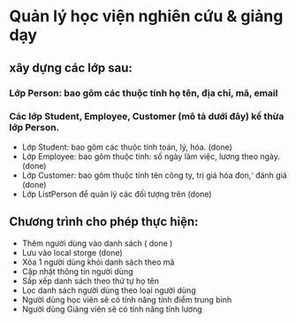 # Quản lý học viện nghiên cứu & giảng dạy
## xây dựng các lớp sau:
### Lớp Person: bao gôm các thuộc tính họ tên, địa chỉ, mã, email
### Các lớp Student, Employee, Customer (mô tả dưới đây) kế thừa lớp Person.
- Lớp Student: bao gôm các thuộc tính toán, lý, hóa. (done)
- Lớp Employee: bao gôm thuộc tính: số ngày làm việc, lương theo ngày. (done)
- Lớp Customer: bao gôm thuộc tính tên công ty, trị giá hóa đon, ̛ đánh giá (done)
- Lớp ListPerson để quản lý các đối tượng trên (done)

## Chương trình cho phép thực hiện:
- Thêm người dùng vào danh sách ( done )
- Lưu vào local storge (done)
- Xóa 1 người dùng khỏi danh sách theo mã 
- Cập nhật thông tin người dùng
- Sắp xếp danh sách theo thứ tự họ tên
- Lọc danh sách người dùng theo loại người dùng
- Người dùng học viên sẽ có tính năng tính điểm trung bình
- Người dùng Giảng viên sẽ có tính năng tính lương